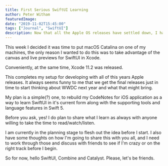 ```yaml
---
title: First Serious SwiftUI Learning
author: Peter Witham
featuredImage:
date: "2019-11-02T15:45:00"
tags: ["Journal", "SwiftUI"]
description: Now that all the Apple OS releases have settled down, I have upgraded to Catalina and Xcode 11.2. So that means I am ready to start working with SwiftUI.
---
```


This week I decided it was time to put macOS Catalina on one of my machines, the only reason I wanted to do this was to take advantage of the canvas and live previews for SwiftUI in Xcode.

Conveniently, at the same time, Xcode 11.2 was released.

This completes my setup for developing with all of this years Apple releases. It always seems funny to me that we get the final releases just in time to start thinking about WWDC next year and what that might bring.

My plan is a simple(?) one, to rebuild my CodeNotes for iOS application as a way to learn SwiftUI in it's current form along with the supporting tools and language features in Swift 5.

Before you ask, yes! I do plan to share what I learn as always with anyone willing to take the time to read/watch/listen.

I am currently in the planning stage to flesh out the idea before I start. I also have some thoughts on how I'm going to share this with you all, and I need to work through those and discuss with friends to see if I'm crazy or on the right track before I begin.

So for now, hello SwiftUI, Combine and Catalyst. Please, let's be friends.
